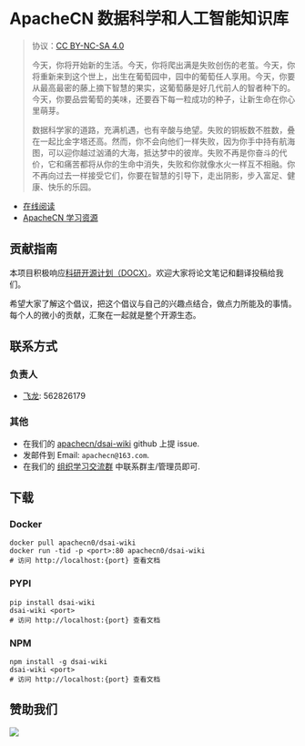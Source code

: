 # ApacheCN 数据科学和人工智能知识库

> 协议：[CC BY-NC-SA 4.0](http://creativecommons.org/licenses/by-nc-sa/4.0/)
> 
> 今天，你将开始新的生活。今天，你将爬出满是失败创伤的老茧。今天，你将重新来到这个世上，出生在葡萄园中，园中的葡萄任人享用。今天，你要从最高最密的藤上摘下智慧的果实，这葡萄藤是好几代前人的智者种下的。今天，你要品尝葡萄的美味，还要吞下每一粒成功的种子，让新生命在你心里萌芽。
> 
> 数据科学家的道路，充满机遇，也有辛酸与绝望。失败的铜板数不胜数，叠在一起比金字塔还高。然而，你不会向他们一样失败，因为你手中持有航海图，可以迎你越过汹涌的大海，抵达梦中的彼岸。失败不再是你奋斗的代价，它和痛苦都将从你的生命中消失，失败和你就像水火一样互不相融。你不再向过去一样接受它们，你要在智慧的引导下，走出阴影，步入富足、健康、快乐的乐园。


* [在线阅读](https://dsai-wiki.apachecn.org)
* [ApacheCN 学习资源](http://docs.apachecn.org/)

## 贡献指南

本项目积极响应[科研开源计划（DOCX）](https://mmcheng.net/docx/)。欢迎大家将论文笔记和翻译投稿给我们。

希望大家了解这个倡议，把这个倡议与自己的兴趣点结合，做点力所能及的事情。每个人的微小的贡献，汇聚在一起就是整个开源生态。

## 联系方式

### 负责人

* [飞龙](https://github.com/wizardforcel): 562826179

### 其他

*   在我们的 [apachecn/dsai-wiki](https://github.com/apachecn/dsai-wiki) github 上提 issue.
*   发邮件到 Email: `apachecn@163.com`.
*   在我们的 [组织学习交流群](http://www.apachecn.org/organization/348.html) 中联系群主/管理员即可.

## 下载

### Docker

```
docker pull apachecn0/dsai-wiki
docker run -tid -p <port>:80 apachecn0/dsai-wiki
# 访问 http://localhost:{port} 查看文档
```

### PYPI

```
pip install dsai-wiki
dsai-wiki <port>
# 访问 http://localhost:{port} 查看文档
```

### NPM

```
npm install -g dsai-wiki
dsai-wiki <port>
# 访问 http://localhost:{port} 查看文档
```

## 赞助我们

![](http://data.apachecn.org/img/about/donate.jpg)
